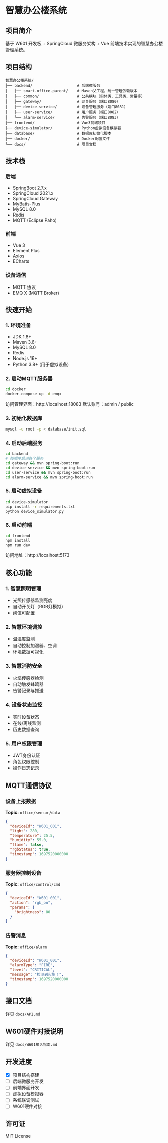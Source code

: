 # 智慧办公楼系统

## 项目简介
基于 W601 开发板 + SpringCloud 微服务架构 + Vue 前端技术实现的智慧办公楼管理系统。

## 项目结构

```
智慧办公楼系统/
├── backend/                    # 后端微服务
│   ├── smart-office-parent/    # Maven父工程，统一管理依赖版本
│   ├── common/                 # 公共模块（实体类、工具类、常量等）
│   ├── gateway/                # 网关服务（端口8080）
│   ├── device-service/         # 设备管理服务（端口8081）
│   ├── user-service/           # 用户服务（端口8082）
│   └── alarm-service/          # 告警服务（端口8083）
├── frontend/                   # Vue3前端项目
├── device-simulator/           # Python虚拟设备模拟器
├── database/                   # 数据库初始化脚本
├── docker/                     # Docker配置文件
└── docs/                       # 项目文档
```

## 技术栈

### 后端
- SpringBoot 2.7.x
- SpringCloud 2021.x
- SpringCloud Gateway
- MyBatis-Plus
- MySQL 8.0
- Redis
- MQTT (Eclipse Paho)

### 前端
- Vue 3
- Element Plus
- Axios
- ECharts

### 设备通信
- MQTT 协议
- EMQ X (MQTT Broker)

## 快速开始

### 1. 环境准备
- JDK 1.8+
- Maven 3.6+
- MySQL 8.0
- Redis
- Node.js 16+
- Python 3.8+ (用于虚拟设备)

### 2. 启动MQTT服务器
```bash
cd docker
docker-compose up -d emqx
```

访问管理界面：http://localhost:18083
默认账号：admin / public

### 3. 初始化数据库
```bash
mysql -u root -p < database/init.sql
```

### 4. 启动后端服务
```bash
cd backend
# 按顺序启动各个服务
cd gateway && mvn spring-boot:run
cd device-service && mvn spring-boot:run
cd user-service && mvn spring-boot:run
cd alarm-service && mvn spring-boot:run
```

### 5. 启动虚拟设备
```bash
cd device-simulator
pip install -r requirements.txt
python device_simulator.py
```

### 6. 启动前端
```bash
cd frontend
npm install
npm run dev
```

访问地址：http://localhost:5173

## 核心功能

### 1. 智慧照明管理
- 光照传感器监测亮度
- 自动开关灯（RGB灯模拟）
- 阈值可配置

### 2. 智慧环境调控
- 温湿度监测
- 自动控制加湿器、空调
- 环境数据可视化

### 3. 智慧消防安全
- 火焰传感器检测
- 自动触发蜂鸣器
- 告警记录与推送

### 4. 设备状态监控
- 实时设备状态
- 在线/离线监测
- 历史数据查询

### 5. 用户权限管理
- JWT身份认证
- 角色权限控制
- 操作日志记录

## MQTT通信协议

### 设备上报数据
**Topic:** `office/sensor/data`

```json
{
  "deviceId": "W601_001",
  "light": 280,
  "temperature": 25.5,
  "humidity": 55.0,
  "flame": false,
  "rgbStatus": true,
  "timestamp": 1697520000000
}
```

### 服务器控制设备
**Topic:** `office/control/cmd`

```json
{
  "deviceId": "W601_001",
  "action": "rgb_on",
  "params": {
    "brightness": 80
  }
}
```

### 告警消息
**Topic:** `office/alarm`

```json
{
  "deviceId": "W601_001",
  "alarmType": "FIRE",
  "level": "CRITICAL",
  "message": "检测到火焰！",
  "timestamp": 1697520000000
}
```

## 接口文档

详见 `docs/API.md`

## W601硬件对接说明

详见 `docs/W601接入指南.md`

## 开发进度

- [x] 项目结构搭建
- [ ] 后端微服务开发
- [ ] 前端界面开发
- [ ] 虚拟设备模拟器
- [ ] 系统联调测试
- [ ] W601硬件对接

## 许可证
MIT License
